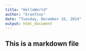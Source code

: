 ```yaml
---
title: "HelloWorld"
author: "kranfnus"
date: "Tuesday, December 16, 2014"
output: html_document
---
```


## This is a markdown file
